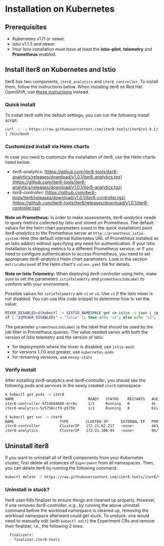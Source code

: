 # Installation on Kubernetes

## Prerequisites

* Kubernetes v1.11 or newer.
* Istio v1.1.5 and newer.
* Your Istio installation must have at least the **istio-pilot**, **telemetry** and **Prometheus** enabled.

## Install iter8 on Kubernetes and Istio

Iter8 has two components, `iter8_analytics` and `iter8_controller`. To install them, follow the instructions below. When installing iter8 on Red Hat OpenShift, use [these instructions](openshift.md) instead.

### Quick install

To install iter8 with the default settings, you can run the following install script:

```bash
curl -L -s https://raw.githubusercontent.com/iter8-tools/iter8/v1.0.1/install/install.sh \
| /bin/bash -
```

### Customized install via Helm charts

In case you need to customize the installation of iter8, use the Helm charts listed below:

* *iter8-analytics*: [https://github.com/iter8-tools/iter8-analytics/releases/download/v1.0.1/iter8-analytics.tgz](https://github.com/iter8-tools/iter8-analytics/releases/download/v1.0.1/iter8-analytics.tgz)
* *iter8-controller*: [https://github.com/iter8-tools/iter8/releases/download/v1.0.1/iter8-controller.tgz](https://github.com/iter8-tools/iter8/releases/download/v1.0.1/iter8-controller.tgz)

**Note on Prometheus:** In order to make assessments, *iter8-analytics* needs to query metrics collected by Istio and stored on Prometheus. The default values for the helm chart parameters (used in the quick installation) point *iter8-analytics* to the Prometheus server at `http://prometheus.istio-system:9090` (the default internal Kubernetes URL of Prometheus installed as an Istio addon) without specifying any need for authentication. If your Istio installation is shipping metrics to a different Prometheus service, or if you need to configure authentication to access Prometheus, you need to set appropriate *iter8-analytics* Helm chart parameters. Look in the section `metricsBackend` of the Helm chart's `values.yaml` file for details.

**Note on Istio Telemetry:** When deploying *iter8-controller* using helm, make sure to set the parameters `istioTelemetry` and `prometheusJobLabel` to conform with your environment.

Possible values for `istioTelemetry` are `v1` or `v2`. Use `v1` if the Istio mixer is *not* disabled. You can use this code snippet to determine how to set the value:

```bash
MIXER_DISABLED=$(kubectl -n $ISTIO_NAMESPACE get cm istio -o json | jq .data.mesh | grep -o 'disableMixerHttpReports: [A-Za-z]\+' | cut -d ' ' -f2)
if [ "${MIXER_DISABLED}" = "false" ]; then echo "v1"; else echo "v2"; fi
```

The parameter `prometheusJobLabel` is the label that should be used by the job filter in Prometheus queries. The value needed varies with both the version of Istio telemetry and the version of Istio:

* for deployments where the mixer is disabled, use `istio-mesh`
* for versions 1.7.0 and greater, use `kubernetes-pods`
* for remaining versions, use `envoy-stats`

### Verify install

After installing *iter8-analytics* and *iter8-controller*, you should see the following pods and services in the newly created `iter8` namespace:

```bash
$ kubectl get pods -n iter8
NAME                                  READY   STATUS    RESTARTS   AGE
iter8-controller-5f54bb4b88-drr8s     1/1     Running   0          4s
iter8-analytics-5c5758ccf9-p575b      1/1     Running   0          61s
```

```bash
$ kubectl get svc -n iter8
NAME                     TYPE        CLUSTER-IP      EXTERNAL-IP   PORT(S)   AGE
iter8-controller         ClusterIP   172.21.62.217   <none>        443/TCP   20s
iter8-analytics          ClusterIP   172.21.106.44   <none>        80/TCP    76s
```

## Uninstall iter8

If you want to uninstall all of iter8 components from your Kubernetes cluster, first delete all instances of `Experiment` from all namespaces. Then, you can delete iter8 by running the following command:

```bash
kubectl delete -f https://raw.githubusercontent.com/iter8-tools/iter8/v1.0.1/install/iter8-controller.yaml
```

### Uninstall is stuck?

Iter8 uses K8s finalizer to ensure things are cleaned up properly. However, if
one removes *iter8-controller*, e.g., by running the above uninstall command
before the workload namespace is cleaned up, removing the workload namespace
afterward could get stuck. To unstuck, one would need to manually edit (with `kubectl edit`) the
Experiment CRs and remove their finalizer, i.e., the following 2 lines:

```bash
  finalizers:
  - finalizer.iter8-tools
```
